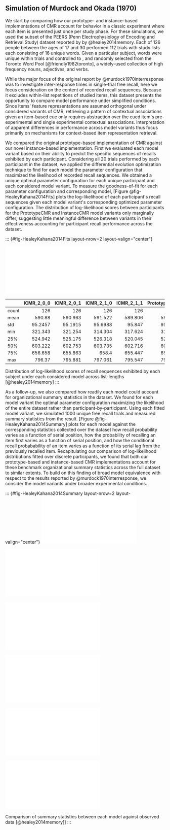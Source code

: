 ## Simulation of Murdock and Okada (1970)

We start by comparing how our prototype- and instance-based implementations of CMR account for behavior in a classic experiment where each item is presented just once per study phase. For these simulations, we used the subset of the PEERS (Penn Electrophysiology of Encoding and Retrieval Study) dataset reported by by @healey2014memory. Each of 126 people between the ages of 17 and 30 performed 112 trials with study lists each consisting of 16 unique words. Given a particular subject, words were unique within trials and controlled to , and randomly selected from the Toronto Word Pool [@friendly1982toronto], a widely-used collection of high frequency nouns, adjectives, and verbs.

While the major focus of the original report by @murdock1970interresponse was to investigate inter-response times in single-trial free recall, here we focus consideration on the content of recorded recall sequences. Because it excludes within-list repetitions of studied items, this dataset presents the opportunity to compare model performance under simplified conditions. Since items' feature representations are assumed orthogonal under considered variants of CMR, retrieving a pattern of contextual associations given an item-based cue only requires abstraction over the cued item's pre-experimental and single experimental contextual associations. Interpretation of apparent differences in performance across model variants thus focus primarily on mechanisms for context-based item representation retrieval.

We compared the original prototype-based implementation of CMR against our novel instance-based implementation. First we evaluated each model variant based on their ability to predict the specific sequences of recalls exhibited by each participant. Considering all 20 trials performed by each participant in the dataset, we applied the differential evolution optimization technique to find for each model the parameter configuration that maximized the likelihood of recorded recall sequences. We obtained a unique optimal parameter configuration for each unique participant and each considered model variant. To measure the goodness-of-fit for each parameter configuration and corresponding model, [Figure @fig-HealeyKahana2014Fits] plots the log-likelihood of each participant's recall sequences given each model variant's corresponding optimized parameter configuration. The distribution of log-likelihood scores between participants for the PrototypeCMR and InstanceCMR model variants only marginally differ, suggesting little meaningful difference between variants in their effectiveness accounting for participant recall performance across the dataset.

::: {#fig-HealeyKahana2014Fits layout-nrow=2 layout-valign="center"}

![](figures/individual_HealyKahana2014.pdf)

| | ICMR_2_0_0 | ICMR_2_0_1 | ICMR_2_1_0 | ICMR_2_1_1 | PrototypeCMR | 
|:------|-------------:|-------------:|-------------:|-------------:|---------------:|
| count | 126 | 126 | 126 | 126 | 126 | 
| mean | 590.88 | 590.963 | 591.522 | 589.806 | 590.049 | 
| std | 95.2457 | 95.1915 | 95.6988 | 95.847 | 95.2172 | 
| min | 321.343 | 321.254 | 314.304 | 317.624 | 318.623 | 
| 25% | 524.942 | 525.175 | 526.318 | 520.045 | 521.627 | 
| 50% | 603.222 | 602.753 | 603.735 | 602.716 | 602.197 | 
| 75% | 656.658 | 655.863 | 658.4 | 655.447 | 653.205 | 
| max | 796.37 | 795.881 | 797.061 | 795.547 | 796.672 |

Distribution of log-likelihood scores of recall sequences exhibited by each subject under each considered model across list-lengths [@healey2014memory]
:::

As a follow-up, we also compared how readily each model could account for organizational summary statistics in the dataset. We found for each model variant the optimal parameter configuration maximizing the likelihood of the entire dataset rather than participant-by-participant. Using each fitted model variant, we simulated 1000 unique free recall trials and measured summary statistics from the result. [Figure @fig-HealeyKahana2014Summary] plots for each model against the corresponding statistics collected over the dataset how recall probability varies as a function of serial position, how the probability of recalling an item first varies as a function of serial position, and how the conditional recall probabability of an item varies as a function of its serial lag from the previously recalled item. Recapitulating our comparison of log-likelihood distributions fitted over discrete participants, we found that both our prototype-based and instance-based CMR implementations account for these benchmark organizational summary statistics across the full dataset to similar extents. To build on this finding of broad model equivalence with respect to the results reported by @murdock1970interresponse, we consider the model variants under broader experimental conditions.

::: {#fig-HealeyKahana2014Summary layout-nrow=2 layout-valign="center"}
![](figures/HealyKahana2014_PrototypeCMR_ll16_spc.pdf)

![](figures/HealyKahana2014_PrototypeCMR_ll16_crp.pdf)

![](figures/HealyKahana2014_PrototypeCMR_ll16_pfr.pdf)

![](figures/HealyKahana2014_ICMR_2_1_1_ll16_spc.pdf)

![](figures/HealyKahana2014_ICMR_2_1_1_ll16_crp.pdf)

![](figures/HealyKahana2014_ICMR_2_1_1_ll16_pfr.pdf)

Comparison of summary statistics between each model against observed data  [@healey2014memory]]
:::